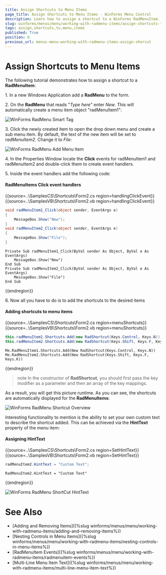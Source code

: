 ```yaml
---
title: Assign Shortcuts to Menu Items
page_title: Assign Shortcuts to Menu Items - WinForms Menu Control
description: Learn how to assign a shortcut to a WinForms RadMenuItem.
slug: winforms/menus/menu/working-with-radmenu-items/assign-shortcuts-to-menu-items
tags: assign,shortcuts,to,menu,items
published: True
position: 6
previous_url: menus-menu-working-with-radmenu-items-assign-shorcut
---
```


# Assign Shortcuts to Menu Items

The following tutorial demonstrates how to assign a shortcut to a **RadMenuItem**:

1\. In a new Windows Application add a **RadMenu** to the form.

2\. On the **RadMenu** that reads "*Type here*" enter *New*. This will automatically create a menu item object "radMenuItem1":

![WinForms RadMenu Smart Tag](images/menu-items-shortcut001.png)

3\. Click the newly created item to open the drop down menu and create a sub menu item. By default, the text of the new item will be set to *radMenuItem2*. Change it to *File*:

![WinForms RadMenu Add Menu Item](images/menu-items-shortcut002.gif)

4\. In the Properties Window locate the **Click** events for radMenuItem1 and radMenuItem2 and double-click them to create event handlers.

5\. Inside the event handlers add the following code:

#### RadMenuItems Click event handlers

{{source=..\SamplesCS\Shortcuts\Form2.cs region=handlingClickEvent}} 
{{source=..\SamplesVB\Shortcuts\Form2.vb region=handlingClickEvent}} 

````C#
void radMenuItem1_Click(object sender, EventArgs e)
{
    MessageBox.Show("New");
}
void radMenuItem2_Click(object sender, EventArgs e)
{
    MessageBox.Show("File");
}

````
````VB.NET
Private Sub radMenuItem1_Click(ByVal sender As Object, ByVal e As EventArgs)
    MessageBox.Show("New")
End Sub
Private Sub radMenuItem2_Click(ByVal sender As Object, ByVal e As EventArgs)
    MessageBox.Show("File")
End Sub

````

{{endregion}} 

6\. Now all you have to do is to add the shortcuts to the desired items

#### Adding shortcuts to menu items

{{source=..\SamplesCS\Shortcuts\Form2.cs region=menuShortcuts}} 
{{source=..\SamplesVB\Shortcuts\Form2.vb region=menuShortcuts}} 

````C#
this.radMenuItem1.Shortcuts.Add(new RadShortcut(Keys.Control, Keys.N));
this.radMenuItem2.Shortcuts.Add(new RadShortcut(Keys.Shift, Keys.F, Keys.K));

````
````VB.NET
Me.RadMenuItem1.Shortcuts.Add(New RadShortcut(Keys.Control, Keys.N))
Me.RadMenuItem2.Shortcuts.Add(New RadShortcut(Keys.Shift, Keys.F, Keys.K))

````

{{endregion}} 

>note In the constructor of **RadShortcut**, you should first pass the key modifier as a parameter and then an array of the key mappings.
>

As a result, you will get this picture runtime. As you can see, the shortcuts are automatically displayed for the **RadMenuItems**:

![WinForms RadMenu Shortcut Overview](images/menu-items-shortcut003.png)

Interesting functionality to mention is the ability to set your own custom text to describe the shortcut added. This can be achieved via the __HintText__ property of the menu item:

#### Assigning HintText

{{source=..\SamplesCS\Shortcuts\Form2.cs region=SetHintText}} 
{{source=..\SamplesVB\Shortcuts\Form2.vb region=SetHintText}} 

````C#
radMenuItem2.HintText = "Custom Text";

````
````VB.NET
RadMenuItem2.HintText = "Custom Text"

````

{{endregion}} 

![WinForms RadMenu ShortCut HintText](images/menu-items-shortcut004.png)

# See Also

* [Adding and Removing Items]({%slug winforms/menus/menu/working-with-radmenu-items/adding-and-removing-items%})
* [Nesting Controls in Menu Items]({%slug winforms/menus/menu/working-with-radmenu-items/nesting-controls-in-menu-items%})	
* [RadMenuItem Events]({%slug winforms/menus/menu/working-with-radmenu-items/radmenuitem-events%})	
* [Multi-Line Menu Item Text]({%slug winforms/menus/menu/working-with-radmenu-items/multi-line-menu-item-text%})
